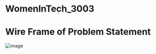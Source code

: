 # WomenInTech_3003
# Wire Frame of Problem Statement

![image](https://user-images.githubusercontent.com/65810994/86518370-32ab4380-be4f-11ea-9e70-6f3d743dab9b.png)
